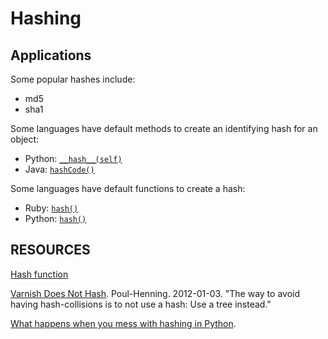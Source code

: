 ---
---

Hashing
=======



## Applications

Some popular hashes include:
- md5
- sha1

Some languages have default methods to create an identifying hash for an object:
- Python: [`__hash__(self)`](https://docs.python.org/2/reference/datamodel.html#object.__hash__)
- Java: [`hashCode()`](http://docs.oracle.com/javase/1.5.0/docs/api/java/lang/Object.html#hashCode%28%29)

Some languages have default functions to create a hash:
- Ruby: [`hash()`](https://docs.ruby-lang.org/en/2.0.0/Object.html#method-i-hash)
- Python: [`hash()`](https://docs.python.org/2/library/functions.html#hash)


## RESOURCES

[Hash function](https://en.wikipedia.org/wiki/Hash_function)

[Varnish Does Not Hash](http://www.varnish-cache.org/docs/trunk/phk/varnish_does_not_hash.html). Poul-Henning. 2012-01-03. "The way to avoid having hash-collisions is to not use a hash: Use a tree instead."

[What happens when you mess with hashing in Python](http://www.asmeurer.com/blog/posts/what-happens-when-you-mess-with-hashing-in-python/).